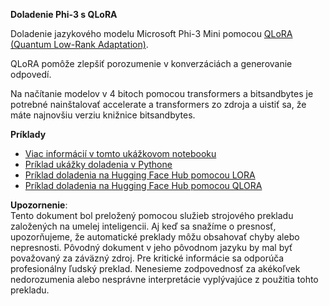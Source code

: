 **Doladenie Phi-3 s QLoRA**

Doladenie jazykového modelu Microsoft Phi-3 Mini pomocou [QLoRA (Quantum Low-Rank Adaptation)](https://github.com/artidoro/qlora). 

QLoRA pomôže zlepšiť porozumenie v konverzáciách a generovanie odpovedí.

Na načítanie modelov v 4 bitoch pomocou transformers a bitsandbytes je potrebné nainštalovať accelerate a transformers zo zdroja a uistiť sa, že máte najnovšiu verziu knižnice bitsandbytes.

**Príklady**
- [Viac informácií v tomto ukážkovom notebooku](../../../../code/03.Finetuning/Phi_3_Inference_Finetuning.ipynb)
- [Príklad ukážky doladenia v Pythone](../../../../code/03.Finetuning/FineTrainingScript.py)
- [Príklad doladenia na Hugging Face Hub pomocou LORA](../../../../code/03.Finetuning/Phi-3-finetune-lora-python.ipynb)
- [Príklad doladenia na Hugging Face Hub pomocou QLORA](../../../../code/03.Finetuning/Phi-3-finetune-qlora-python.ipynb)

**Upozornenie**:  
Tento dokument bol preložený pomocou služieb strojového prekladu založených na umelej inteligencii. Aj keď sa snažíme o presnosť, upozorňujeme, že automatické preklady môžu obsahovať chyby alebo nepresnosti. Pôvodný dokument v jeho pôvodnom jazyku by mal byť považovaný za záväzný zdroj. Pre kritické informácie sa odporúča profesionálny ľudský preklad. Nenesieme zodpovednosť za akékoľvek nedorozumenia alebo nesprávne interpretácie vyplývajúce z použitia tohto prekladu.